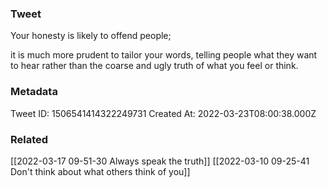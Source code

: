 ### Tweet
Your honesty is likely to offend people;

it is much more prudent to tailor your words, telling people what they want to hear rather than the coarse and ugly truth of what you feel or think.

### Metadata
Tweet ID: 1506541414322249731
Created At: 2022-03-23T08:00:38.000Z

### Related
[[2022-03-17 09-51-30 Always speak the truth]]
[[2022-03-10 09-25-41 Don't think about what others think of you]]

